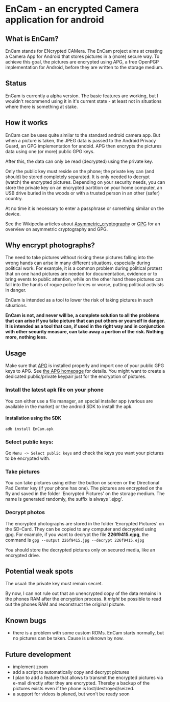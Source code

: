 # EnCam - an encrypted Camera application for android

## What is EnCam?

EnCam stands for ENcrypted CAMera. The EnCam project aims at creating a Camera App for Android 
that stores pictures in a (more) secure way. To achieve this goal, the pictures are encrypted 
using APG, a free OpenPGP implementation for Android, before they are written to the storage medium.

## Status

EnCam is currently a alpha version. The basic features are working, but I wouldn't recommend using it in it's current
state - at least not in situations where there is something at stake. 

## How it works

EnCam can be uses quite similar to the standard android camera app. But when a picture is taken, 
the JPEG data is passed to the Android Privacy Guard, an GPG implementation for andoid. APG then encrypts 
the pictures data using one (or more) public GPG keys.

After this, the data can only be read (decrypted) using the private key.

Only the public key must reside on the phone; the private key can (and should) be stored completely separated. 
It is only needed to decrypt (watch) the encrypted pictures. Depending on your security needs, you can 
store the private key on an encrypted partition on your home computer, an USB drive buried in the woods
or with a trusted person in an other (safer) country.

At no time it is necessary to enter a passphrase or something similar on the device.     

See the Wikipedia articles about [Asymmetric_cryptography](http://en.wikipedia.org/wiki/Asymmetric_cryptography) 
or [GPG](http://en.wikipedia.org/wiki/GNU_Privacy_Guard) for an overview on asymmetric cryptography and GPG.

## Why encrypt photographs?

The need to take pictures without risking these pictures falling into the wrong hands can arise in many 
different situations, especially during political work.
For example, it is a common problem during political protest that on one hand pictures are needed for documentation, evidence 
or to bring events to public attention, while on the other hand these pictures can fall into the hands of 
rogue police forces or worse, putting political activists in danger.

EnCam is intended as a tool to lower the risk of taking pictures in such situations.

**EnCam is not, and never will be, a complete solution to all the problems that can arise if you take
picture that can put others or yourself in danger. It is intended as a tool that can, if used in the right
 way and in conjunction with other security measure, can take away a portion of the risk. Nothing more, nothing less.**


## Usage

Make sure that [APG](http://code.google.com/p/android-privacy-guard/) is installed properly and import one of 
your public GPG keys to APG. See [the APG homepage](http://thialfihar.org/projects/apg/) for details.
You might want to create a dedicated public/private keypair just for the encryption of pictures.  

### Install the latest apk file on your phone
You can either use a file manager, an special installer app (various are available in the market) or the 
android SDK to install the apk.

#### Installation using the SDK
`adb install EnCam.apk`

### Select public keys:
Go 
`Menu -> Select public keys`
 and check the keys you want your pictures to be encrypted with.

### Take pictures
You can take pictures using either the button on screen or the Directional Pad Center key (if
 your phone has one). The pictures are encrypted on the fly and saved in the folder 'Encrypted Pictures'
 on the storage medium. The name is generated randomly, the suffix is always '.ejpg'.

### Decrypt photos
The encrypted photographs are stored in the folder 'Encrypted Pictures' on the SD-Card. 
They can be copied to any computer and decrypted using gpg. For example,  if you want to decrypt
the file **226f9415.ejpg**, the command is
`gpg --output 226f9415.jpg --decrypt 226f9415.ejpg`

You should store the decrypted pictures only on secured media, like an encrypted drive. 


## Potential weak spots

The usual: the private key must remain secret.

By now, I can not rule out that an unencrypted copy of the data remains in 
the phones RAM after the encryption process. It *might* be possible to read
out the phones RAM and reconstruct the original picture.

## Known bugs

* there is a problem with some custom ROMs. EnCam starts normally, but no pictures can be taken. Cause is unknown by now.

## Future development

* implement zoom
* add a script to automatically copy and decrypt pictures
* I plan to add a feature that allows to transmit the encrypted pictures via e-mail 
directly after they are encrypted. Thereby a backup of the pictures exists even if the phone is lost/destroyed/seized.
* a support for videos is planed, but won't be ready soon